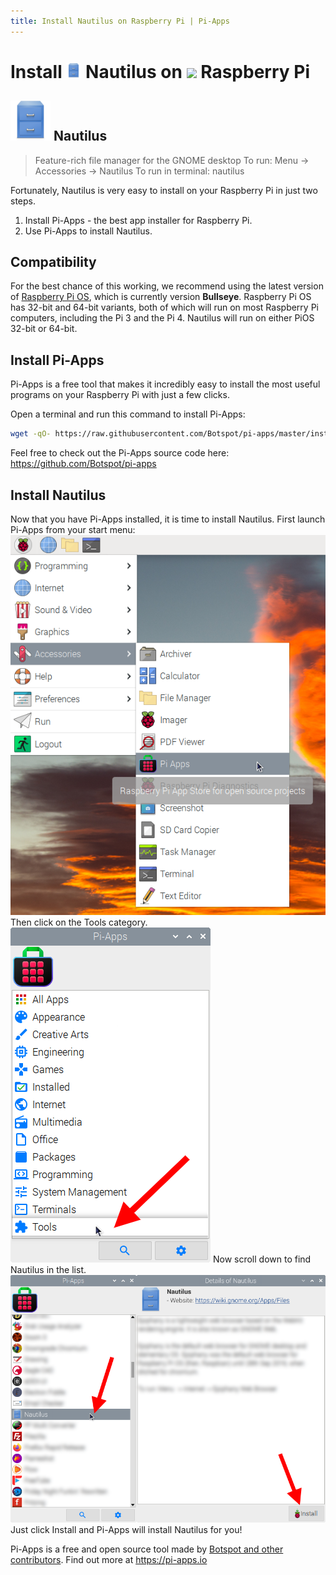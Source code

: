 ```yaml
---
title: Install Nautilus on Raspberry Pi | Pi-Apps
---
```

<div class="simple-install-content content">

# Install <img src="/img/app-icons/Nautilus/icon-64.png" height=24> Nautilus on <img src=https://www.vectorlogo.zone/logos/raspberrypi/raspberrypi-icon.svg height=24> Raspberry Pi

## <img src="/img/app-icons/Nautilus/icon-64.png"> Nautilus
> Feature-rich file manager for the GNOME desktop
> To run: Menu -> Accessories -> Nautilus
> To run in terminal: nautilus

Fortunately, Nautilus is very easy to install on your Raspberry Pi in just two steps.
1. Install Pi-Apps - the best app installer for Raspberry Pi.
2. Use Pi-Apps to install Nautilus.
</div>
<div class="simple-install-content content">

## Compatibility
For the best chance of this working, we recommend using the latest version of [Raspberry Pi OS](https://www.raspberrypi.com/software/), which is currently version **Bullseye**.
Raspberry Pi OS has 32-bit and 64-bit variants, both of which will run on most Raspberry Pi computers, including the Pi 3 and the Pi 4.
Nautilus will run on either PiOS 32-bit or 64-bit.
</div>
<div class="simple-install-content content">

## Install Pi-Apps

Pi-Apps is a free tool that makes it incredibly easy to install the most useful programs on your Raspberry Pi with just a few clicks.

Open a terminal and run this command to install Pi-Apps:
```bash
wget -qO- https://raw.githubusercontent.com/Botspot/pi-apps/master/install | bash
```
Feel free to check out the Pi-Apps source code here: https://github.com/Botspot/pi-apps
</div>
<div class="simple-install-content content">

## Install Nautilus

Now that you have Pi-Apps installed, it is time to install Nautilus.
First launch Pi-Apps from your start menu:
<img src="/img/start-menu.png">
Then click on the Tools category.
<img src="/img/category-selections/Tools.png">
Now scroll down to find Nautilus in the list.
<img src="/img/app-icons/Nautilus/app-selection.png">
Just click Install and Pi-Apps will install Nautilus for you!
</div>
<div class="simple-install-content content">

Pi-Apps is a free and open source tool made by [Botspot and other contributors](/about/#contributors). Find out more at https://pi-apps.io
</div>

